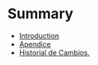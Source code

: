 # Summary

* [Introduction](README.md)
* [Apendice](apendice.md)
* [Historial de Cambios.](historial_de_cambios.md)

